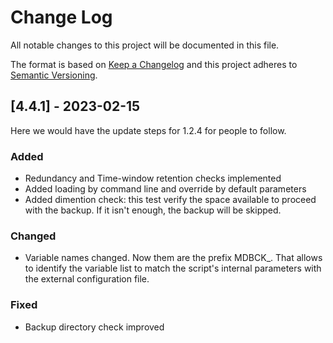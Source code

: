 
# Change Log
All notable changes to this project will be documented in this file.
 
The format is based on [Keep a Changelog](http://keepachangelog.com/)
and this project adheres to [Semantic Versioning](http://semver.org/).
 
## [4.4.1] - 2023-02-15
  
Here we would have the update steps for 1.2.4 for people to follow.
 
### Added

- Redundancy and Time-window retention checks implemented
- Added loading by command line and override by default parameters
- Added dimention check: this test verify the space available to
  proceed with the backup. If it isn't enough, the backup will be
  skipped.

### Changed

- Variable names changed. Now them are the prefix MDBCK_.
  That allows to identify the variable list to match the script's
  internal parameters with the external configuration file.

### Fixed
 
- Backup directory check improved
